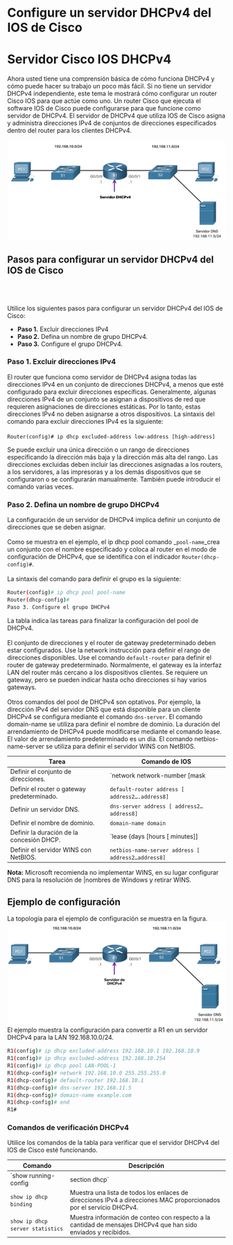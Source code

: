 # Configure un servidor DHCPv4 del IOS de Cisco

# Servidor Cisco IOS DHCPv4
Ahora usted tiene una comprensión básica de cómo funciona DHCPv4 y cómo puede hacer su trabajo un poco más fácil. Si no tiene un servidor DHCPv4 independiente, este tema le mostrará cómo configurar un router Cisco IOS para que actúe como uno. Un router Cisco que ejecuta el software IOS de Cisco puede configurarse para que funcione como servidor de DHCPv4. El servidor de DHCPv4 que utiliza IOS de Cisco asigna y administra direcciones IPv4 de conjuntos de direcciones especificados dentro del router para los clientes DHCPv4.

<img src="./img/dhcp_server_1.png" alt="dhcp" border="0">

## Pasos para configurar un servidor DHCPv4 del IOS de Cisco
<br><br>

Utilice los siguientes pasos para configurar un servidor DHCPv4 del IOS de Cisco:

- **Paso 1.** Excluir direcciones IPv4
- **Paso 2.** Defina un nombre de grupo DHCPv4.
- **Paso 3.** Configure el grupo DHCPv4.

### Paso 1. Excluir direcciones IPv4

El router que funciona como servidor de DHCPv4 asigna todas las direcciones IPv4 en un conjunto de direcciones DHCPv4, a menos que esté configurado para excluir direcciones específicas. Generalmente, algunas direcciones IPv4 de un conjunto se asignan a dispositivos de red que requieren asignaciones de direcciones estáticas. Por lo tanto, estas direcciones IPv4 no deben asignarse a otros dispositivos. La sintaxis del comando para excluir direcciones IPv4 es la siguiente:
<br><br>
`Router(config)# ip dhcp excluded-address low-address [high-address]`

Se puede excluir una única dirección o un rango de direcciones especificando la dirección más baja y la dirección más alta del rango. Las direcciones excluidas deben incluir las direcciones asignadas a los routers, a los servidores, a las impresoras y a los demás dispositivos que se configuraron o se configurarán manualmente. También puede introducir el comando varias veces.

### Paso 2. Defina un nombre de grupo DHCPv4

La configuración de un servidor de DHCPv4 implica definir un conjunto de direcciones que se deben asignar.
<br><br>
Como se muestra en el ejemplo, el ip dhcp pool comando _`pool-name`_crea un conjunto con el nombre especificado y coloca al router en el modo de configuración de DHCPv4, que se identifica con el indicador `Router(dhcp-config)#`.
<br><br>
La sintaxis del comando para definir el grupo es la siguiente:

```bash
Router(config)# ip dhcp pool pool-name
Router(dhcp-config)# 
Paso 3. Configure el grupo DHCPv4
```
La tabla indica las tareas para finalizar la configuración del pool de DHCPv4.
<br><br>
El conjunto de direcciones y el router de gateway predeterminado deben estar configurados. Use la network instrucción para definir el rango de direcciones disponibles. Use el comando `default-router`  para definir el router de gateway predeterminado. Normalmente, el gateway es la interfaz LAN del router más cercano a los dispositivos clientes. Se requiere un gateway, pero se pueden indicar hasta ocho direcciones si hay varios gateways.
<br><br>
Otros comandos del pool de DHCPv4 son optativos. Por ejemplo, la dirección IPv4 del servidor DNS que está disponible para un cliente DHCPv4 se configura mediante el comando `dns-server`. El comando domain-name se utiliza para definir el nombre de dominio. La duración del arrendamiento de DHCPv4 puede modificarse mediante el comando lease. El valor de arrendamiento predeterminado es un día. El comando netbios-name-server se utiliza para definir el servidor WINS con NetBIOS.

|Tarea	|Comando de IOS|
|--|--|
|Definir el conjunto de direcciones.	|`network network-number [mask | / prefix-length]`
|Definir el router o gateway predeterminado.|`default-router address [ address2….address8]`
|Definir un servidor DNS.	|`dns-server address [ address2…address8]`
|Definir el nombre de dominio.	|`domain-name domain`
|Definir la duración de la concesión DHCP.	|`lease {days [hours [ minutes]] | infinite}`
|Definir el servidor WINS con NetBIOS.	|`netbios-name-server address [ address2…address8]`


**Nota:** Microsoft recomienda no implementar WINS, en su lugar configurar DNS para la resolución de |nombres de Windows y retirar WINS.

## Ejemplo de configuración
La topología para el ejemplo de configuración se muestra en la figura.
<img src="./img/dhcp_server_2.png" alt="dhcp" border="0">
El ejemplo muestra la configuración para convertir a R1 en un servidor DHCPv4 para la LAN 192.168.10.0/24.

```bash
R1(config)# ip dhcp excluded-address 192.168.10.1 192.168.10.9
R1(config)# ip dhcp excluded-address 192.168.10.254
R1(config)# ip dhcp pool LAN-POOL-1
R1(dhcp-config)# network 192.168.10.0 255.255.255.0
R1(dhcp-config)# default-router 192.168.10.1
R1(dhcp-config)# dns-server 192.168.11.5
R1(dhcp-config)# domain-name example.com
R1(dhcp-config)# end
R1#
```

### Comandos de verificación DHCPv4
Utilice los comandos de la tabla para verificar que el servidor DHCPv4 del IOS de Cisco esté funcionando.

|Comando	|Descripción
|--|--
|`show running-config | section dhcp`|Muestra los comandos DHCPv4 configurados en el router.
|`show ip dhcp binding`|Muestra una lista de todos los enlaces de direcciones IPv4 a direcciones MAC proporcionados por el servicio DHCPv4.
|`show ip dhcp server statistics`|Muestra información de conteo con respecto a la cantidad de mensajes DHCPv4 que han sido enviados y recibidos.


